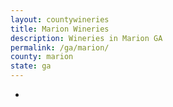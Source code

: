 ```yaml
---
layout: countywineries
title: Marion Wineries
description: Wineries in Marion GA
permalink: /ga/marion/
county: marion
state: ga
---
```

-
